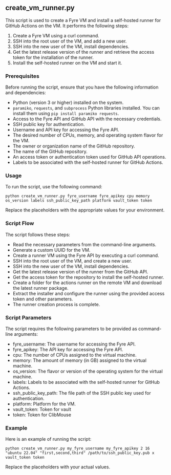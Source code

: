 ## create_vm_runner.py

This script is used to create a Fyre VM and install a self-hosted runner for GitHub Actions on the VM. It performs the following steps:

1. Create a Fyre VM using a curl command.
2. SSH into the root user of the VM, and add a new user.
3. SSH into the new user of the VM, install dependencies.
4. Get the latest release version of the runner and retrieve the access token for the installation of the runner.
5. Install the self-hosted runner on the VM and start it.

### Prerequisites

Before running the script, ensure that you have the following information and dependencies:

- Python (version 3 or higher) installed on the system.
- `paramiko`, `requests`, and `subprocess` Python libraries installed. You can install them using `pip install paramiko requests`.
- Access to the Fyre API and GitHub API with the necessary credentials.
- SSH public key for authentication.
- Username and API key for accessing the Fyre API.
- The desired number of CPUs, memory, and operating system flavor for the VM.
- The owner or organization name of the GitHub repository.
- The name of the GitHub repository.
- An access token or authentication token used for GitHub API operations.
- Labels to be associated with the self-hosted runner for GitHub Actions.

### Usage

To run the script, use the following command:

```
python create_vm_runner.py fyre_username fyre_apikey cpu memory os_version labels ssh_public_key_path platform vault_token token
```
Replace the placeholders with the appropriate values for your environment.

### Script Flow
The script follows these steps:

* Read the necessary parameters from the command-line arguments.
* Generate a custom UUID for the VM.
* Create a runner VM using the Fyre API by executing a curl command.
* SSH into the root user of the VM, and create a new user.
* SSH into the new user of the VM, install dependencies.
* Get the latest release version of the runner from the GitHub API.
* Get the access token for the repository to install the self-hosted runner.
* Create a folder for the actions runner on the remote VM and download the latest runner package.
* Extract the installer and configure the runner using the provided access token and other parameters.
* The runner creation process is complete.

### Script Parameters

The script requires the following parameters to be provided as command-line arguments:

* fyre_username: The username for accessing the Fyre API.
* fyre_apikey: The API key for accessing the Fyre API.
* cpu: The number of CPUs assigned to the virtual machine.
* memory: The amount of memory (in GB) assigned to the virtual machine.
* os_version: The flavor or version of the operating system for the virtual machine.
* labels: Labels to be associated with the self-hosted runner for GitHub Actions.
* ssh_public_key_path: The file path of the SSH public key used for authentication.
* platform: Platform for the VM.
* vault_token: Token for vault
* token: Token for ClibMouse

### Example
Here is an example of running the script:
```
python create_vm_runner.py my_fyre_username my_fyre_apikey 2 16 "ubuntu 22.04" "first,second,third" /path/to/ssh_public_key.pub x vault_token token
```

Replace the placeholders with your actual values.
